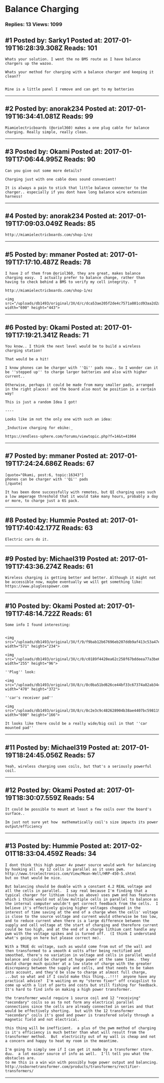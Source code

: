 # Balance Charging

### Replies: 13 Views: 1099

## \#1 Posted by: Sarky1 Posted at: 2017-01-19T16:28:39.308Z Reads: 101

```
Whats your solution. I went the no BMS route as I have balance chargers up the wazoo.

Whats your method for charging with a balance charger and keeping it clean??


Mine is a little panel I remove and can get to my batteries
```

---
## \#2 Posted by: anorak234 Posted at: 2017-01-19T16:34:41.081Z Reads: 99

```
Miamielectricboards (@oriol360) makes a one plug cable for balance charging. Really simple, really clean.
```

---
## \#3 Posted by: Okami Posted at: 2017-01-19T17:06:44.995Z Reads: 90

```
Can you give out some more details?

Charging just with one cable does sound convenient!

It is always a pain to stick that little balance connector to the charger.. especially if you dont have long balance wire extension harness!
```

---
## \#4 Posted by: anorak234 Posted at: 2017-01-19T17:09:03.049Z Reads: 85

```
http://miamielectricboards.com/shop-1/ez
```

---
## \#5 Posted by: mmaner Posted at: 2017-01-19T17:17:10.487Z Reads: 78

```
I have 2 of them from @oriol360, they are great, makes balance charging easy.  I actually prefer to balance change, rather than having to check behind a BMS to verify my cell integrity.  T

http://miamielectricboards.com/shop-1/ez

<img src="/uploads/db1493/original/3X/d/c/dca53ae205f2de4c7571a801cd93aa2d2a54b315.jpg" width="690" height="443">
```

---
## \#6 Posted by: Okami Posted at: 2017-01-19T17:19:21.341Z Reads: 71

```
You know.. I think the next level would be to build a wireless charging station! 

That would be a hit! 

I know phones can be charger with ''Qi'' pads now.. So I wonder can it be ''stepped up'' to charge larger batteries and also with higher current..

Otherwise, perhaps it could be made from many smaller pads, arranged in the right places! and the board also most be position in a certain way!

This is just a random Idea I got!

----

Looks like im not the only one with such an idea:

_Inductive charging for ebike:_

https://endless-sphere.com/forums/viewtopic.php?f=14&t=41064
```

---
## \#7 Posted by: mmaner Posted at: 2017-01-19T17:24:24.686Z Reads: 67

```
[quote="Okami, post:6, topic:16343"]
phones can be charger with ''Qi'' pads
[/quote]

It has been done successfully with remotes, but QI charging uses such a low amperage threshold that it would take many hours, probably a day or more, to charge just a 6S pack.
```

---
## \#8 Posted by: Hummie Posted at: 2017-01-19T17:40:42.177Z Reads: 63

```
Electric cars do it.
```

---
## \#9 Posted by: Michael319 Posted at: 2017-01-19T17:43:36.274Z Reads: 61

```
Wireless charging is getting better and better. Although it might not be accessible now, maybe eventually we will get something like:
https://www.pluglesspower.com
```

---
## \#10 Posted by: Okami Posted at: 2017-01-19T17:48:14.722Z Reads: 61

```
Some info I found interesting:


<img src="/uploads/db1493/original/3X/f/9/f9bab12b67696eb207ddb9af413c53a47ef6d5ed.jpg" width="571" height="234">

<img src="/uploads/db1493/original/3X/c/0/c0189f4420ea62c258f67bddeea77a3be62b4da3.png" width="255" height="96">

''Plug'' look:

<img src="/uploads/db1493/original/3X/8/c/8c0ba51bd626ce44bf33c67374a82ab34c6edfab.jpg" width="470" height="372">

''car's receiver pad''

<img src="/uploads/db1493/original/3X/8/c/8c2e3c9c482628904b38ae4407bc598119ae62e6.jpg" width="690" height="166">

It looks like there could be a really wide/big coil in that ''car mounted pad''
```

---
## \#11 Posted by: Michael319 Posted at: 2017-01-19T18:24:45.056Z Reads: 57

```
Yeah, wireless charging uses coils, but that's a seriously powerful coil.
```

---
## \#12 Posted by: Okami Posted at: 2017-01-19T18:30:07.559Z Reads: 54

```
It could be possible to mount at least a few coils over the board's surface..

Im just not sure yet how  mathematically coil's size impacts its power output/efficiency
```

---
## \#13 Posted by: Hummie Posted at: 2017-02-01T18:33:04.459Z Reads: 34

```
I dont think this high power 4v power source would work for balancing by hooking all  my 12 cells in parallel as it uses pwm.
http://www.trcelectronics.com/View/Mean-Well/HRP-450-5.shtml
but oo that would be nice.

But balancing should be doable with a constant 4.2 REAL voltage and all the cells in parallel.  I say real because I'm finding that a typical charger for lithium (such as above) uses pwm and has features which i think would not allow multiple cells in parallel to balance as the internal computer wouldn't get correct feedback from the cells.  I believe it's effectively giving higher voltages chopped in the interest of time saving at the end of a charge when the cells' voltage is close to the source voltage and current would otherwise be too low, and to reduce current when there is a large difference between the supply and cell voltage at the start of charging and therefore current could be too high, and at the end of a charge lithium cant handle any pwm with the voltage spikes and is turned off.  (I think I understand what's going on here but please correct me).

With a TRUE dc voltage, such as would come from out of the wall and then transformed to a smooth 4 volts after being rectified and smoothed, there's no variation in voltage and cells in parallel would balance and could be charged at huge power at the same time.  they would charge much quicker at a low state of charge with the greater discrepancy between the supply and cells, and that needs to be taken into account, and they'd be slow to charge at almost full charge, ...but so what and if I could make this thing...!!!!  anyone have any practical advice?  I'm waiting on my "stereo fixer" off craigslist to come up with a list of parts and costs but still fishing for feedback.  It's hard to find info on making a high power transformer.

the transformer would require 1 source coil and 12 "receiving" "secondary" coils so as to not form any electrical parallel connections since the cells are already connected in series and that would be effectively shorting.  but with the 12 transformer "secondary" coils it's good and power is transfered solely through a magnetic field and not electrical.

this thing will be inefficient.  a plus of the pwm method of charging is it's efficiency is much better than what will result from the transformer method.  But  electricity out of my wall is cheap and not a concern and happy to heat my room in the meantime.

I'm going to simply see if I can get it made by a transformer store.  duu.  a lot easier source of info as well.  I'll tell you what the obstacles are.
to me this is a win win with possibly huge power output and balancing. 
http://osbornetransformer.com/products/transformers/rectifier-transformers/
```

---
